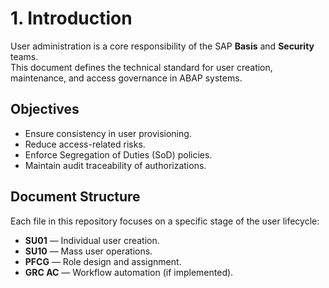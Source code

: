 # 1. Introduction

User administration is a core responsibility of the SAP **Basis** and **Security** teams.  
This document defines the technical standard for user creation, maintenance, and access governance in ABAP systems.

## Objectives
- Ensure consistency in user provisioning.
- Reduce access-related risks.
- Enforce Segregation of Duties (SoD) policies.
- Maintain audit traceability of authorizations.

## Document Structure
Each file in this repository focuses on a specific stage of the user lifecycle:
- **SU01** — Individual user creation.
- **SU10** — Mass user operations.
- **PFCG** — Role design and assignment.
- **GRC AC** — Workflow automation (if implemented).
